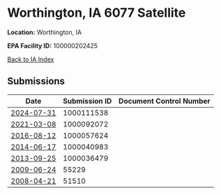 # Worthington, IA 6077 Satellite

**Location:** Worthington, IA

**EPA Facility ID:** 100000202425

[Back to IA Index](../../index.md)

## Submissions

| Date | Submission ID | Document Control Number |
|------|--------------|-------------------------|
| [2024-07-31](submissions/1000111538.md) | 1000111538 |  |
| [2021-03-08](submissions/1000092072.md) | 1000092072 |  |
| [2016-08-12](submissions/1000057624.md) | 1000057624 |  |
| [2014-06-17](submissions/1000040983.md) | 1000040983 |  |
| [2013-09-25](submissions/1000036479.md) | 1000036479 |  |
| [2009-06-24](submissions/55229.md) | 55229 |  |
| [2008-04-21](submissions/51510.md) | 51510 |  |
